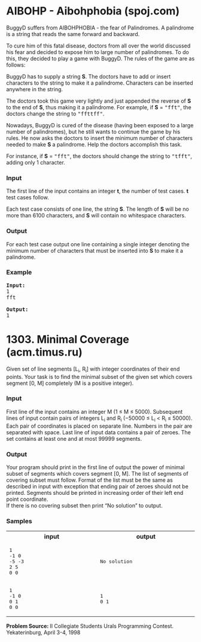 <h1>AIBOHP - Aibohphobia (spoj.com)</h1>
<p>BuggyD suffers from AIBOHPHOBIA - the fear of Palindromes.  A palindrome is a string that reads the same forward and backward.</p>

<p>To cure him of this fatal disease, doctors from all over the world discussed his fear and decided to expose him to large number of palindromes.  To do this, they decided to play a game with BuggyD.  The rules of the game are as follows:</p>

<p>BuggyD has to supply a string <b>S</b>. The doctors have to add or insert characters to the string to make it a palindrome.  Characters can be inserted anywhere in the string.</p>

<p>The doctors took this game very lightly and just appended the reverse of <b>S</b> to the end of <b>S</b>, thus making it a palindrome.  For example, if <b>S</b> = <tt>"fft"</tt>, the doctors change the string 
to <tt>"ffttff"</tt>.</p>

<p>Nowadays, BuggyD is cured of the disease (having been exposed to a large number of palindromes), but he still wants to continue the game by his rules. He now asks the doctors to insert the minimum number of characters needed to make <b>S</b> a palindrome.  Help the doctors accomplish this task.</p>

<p>For instance, if <b>S</b> = <tt>"fft"</tt>, the doctors should change the string to <tt>"tfft"</tt>, adding only 1 character.</p>

<h3>Input</h3>
<p>The first line of the input contains an integer <b>t</b>, the number of test cases.  <b>t</b> test cases follow.</p>

<p>Each test case consists of one line, the string <b>S</b>.  The length of <b>S</b> will be no more than 6100 characters, and <b>S</b> will contain no whitespace characters.</p>

<h3>Output</h3>

<p>For each test case output one line containing a single integer denoting the minimum number of characters that must be inserted into <b>S</b> to make it a palindrome.</p>

<h3>Example</h3>

<pre>
<b>Input:</b>
1
fft

<b>Output:</b>
1
</pre>

<h1>1303. Minimal Coverage (acm.timus.ru)</h1>
<div id="problem_text"><div class="problem_par"><div class="problem_par_normal">Given set of line segments [L<sub>i</sub>, R<sub>i</sub>] with integer coordinates of their end points.
Your task is to find the minimal subset of the given set which covers segment [0, M] completely (M is a positive integer).
</div></div><h3 class="problem_subtitle">Input</h3><div class="problem_par"><div class="problem_par_normal">First line of the input contains an integer M (1&nbsp;≤&nbsp;M&nbsp;≤&nbsp;5000). Subsequent lines of input contain pairs of integers L<sub>i</sub> and R<sub>i</sub> (−50000 ≤ L<sub>i</sub> &lt; R<sub>i</sub> ≤ 50000). Each pair of coordinates is placed on separate line. Numbers in the pair are separated with space. Last line of input data contains a pair of zeroes. The set contains at least one and at most 99999 segments.
</div></div><h3 class="problem_subtitle">Output</h3><div class="problem_par"><div class="problem_par_normal">Your program should print in the first line of output the power of minimal subset of segments which covers segment [0, M]. The list of segments of covering subset must follow. Format of the list must be the same as described in input with exception that ending pair of zeroes should not be printed. Segments should be printed in increasing order of their left end point coordinate.
</div></div><div class="problem_par"><div class="problem_par_normal">If there is no covering subset then print “No solution” to output.
</div></div><h3 class="problem_subtitle">Samples</h3><table class="sample"><tbody><tr><th width="350">input</th><th width="350">output</th></tr><tr><td><pre>1
-1 0
-5 -3
2 5
0 0
</pre></td><td><pre>No solution
</pre></td></tr><tr><td><pre>1
-1 0
0 1
0 0
</pre></td><td><pre>1
0 1
</pre></td></tr></tbody></table><div class="problem_source"><b>Problem Source: </b>II Collegiate Students Urals Programming Contest. Yekaterinburg, April 3-4, 1998<br></div></div>
